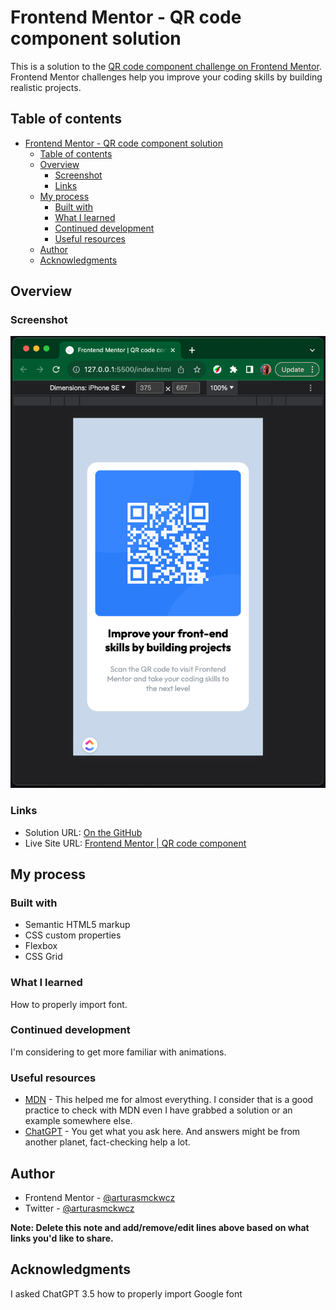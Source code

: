 # Frontend Mentor - QR code component solution

This is a solution to the [QR code component challenge on Frontend Mentor](https://www.frontendmentor.io/challenges/qr-code-component-iux_sIO_H). Frontend Mentor challenges help you improve your coding skills by building realistic projects.

## Table of contents

- [Frontend Mentor - QR code component solution](#frontend-mentor---qr-code-component-solution)
  - [Table of contents](#table-of-contents)
  - [Overview](#overview)
    - [Screenshot](#screenshot)
    - [Links](#links)
  - [My process](#my-process)
    - [Built with](#built-with)
    - [What I learned](#what-i-learned)
    - [Continued development](#continued-development)
    - [Useful resources](#useful-resources)
  - [Author](#author)
  - [Acknowledgments](#acknowledgments)

## Overview

### Screenshot

![Mobile view (iPhone SE)](./QR-code-component.png)

### Links

- Solution URL: [On the GitHub](https://github.com/arturasmckwcz/qr-code-component-main)
- Live Site URL: [Frontend Mentor | QR code component](https://arturasmckwcz.github.io/qr-code-component-main/)

## My process

### Built with

- Semantic HTML5 markup
- CSS custom properties
- Flexbox
- CSS Grid

### What I learned

How to properly import font.

### Continued development

I'm considering to get more familiar with animations.

### Useful resources

- [MDN](https://developer.mozilla.org/en-US/) - This helped me for almost everything. I consider that is a good practice to check with MDN even I have grabbed a solution or an example somewhere else.
- [ChatGPT](https://chat.openai.com/) - You get what you ask here. And answers might be from another planet, fact-checking help a lot.

## Author

- Frontend Mentor - [@arturasmckwcz](https://www.frontendmentor.io/profile/arturasmckwcz)
- Twitter - [@arturasmckwcz](https://www.twitter.com/arturasmckwcz)

**Note: Delete this note and add/remove/edit lines above based on what links you'd like to share.**

## Acknowledgments

I asked ChatGPT 3.5 how to properly import Google font
